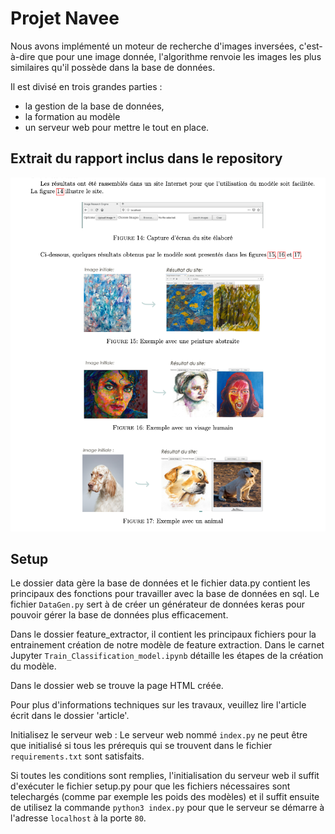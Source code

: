 # Projet Navee

Nous avons implémenté un moteur de recherche d'images inversées, c'est-à-dire que pour une image donnée, l'algorithme renvoie les images les plus similaires qu'il possède dans la base de données.

Il est divisé en trois grandes parties :

- la gestion de la base de données,
- la formation au modèle
- un serveur web pour mettre le tout en place.



## Extrait du rapport inclus dans le repository

![extrait_rapport](ressources/extrait_rapport.png)



## Setup

Le dossier data gère la base de données et le fichier data.py contient les
principaux des fonctions pour travailler avec la base de données en sql.
 Le fichier `DataGen.py` sert à de créer un générateur de données keras pour
pouvoir gérer la base de données plus efficacement.

Dans le dossier feature_extractor, il contient les principaux fichiers pour la
entrainement création de notre modèle de feature extraction.
Dans le carnet Jupyter `Train_Classification_model.ipynb` détaille les étapes
de la création du modèle.

Dans le dossier web se trouve la page HTML créée.

Pour plus d'informations techniques sur les travaux, veuillez lire l'article
écrit dans le dossier 'article'.

Initialisez le serveur web : Le serveur web nommé `index.py` ne peut être que
initialisé si tous les prérequis qui se trouvent dans le fichier
`requirements.txt` sont satisfaits.

Si toutes les conditions sont remplies, l'initialisation du serveur web
il suffit d'exécuter le fichier setup.py pour que les fichiers nécessaires
sont telechargés (comme par exemple les poids des modèles) et il suffit ensuite
de utilisez la commande `python3 index.py` pour que le serveur se démarre
à l'adresse `localhost` à la porte `80`.

